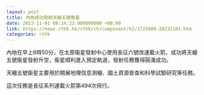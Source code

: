 ```yaml
---
layout: post
title: 內地成功發射天繪五號衞星
date: 2023-11-01 08:14:23.000000000 +08:00
link: https://news.rthk.hk/rthk/ch/component/k2/1725889-20231101.htm
categories: rthk
---
```


內地在早上6時50分，在太原衞星發射中心使用長征六號改運載火箭，成功將天繪五號衞星發射升空，衞星順利進入預定軌道，發射任務獲得圓滿成功。

天繪五號衞星主要用於開展地理信息測繪、國土資源普查和科學試驗研究等任務。

這次任務是長征系列運載火箭第494次飛行。

